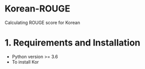 # Korean-ROUGE
Calculating ROUGE score for Korean

# 1. Requirements and Installation
* Python version >= 3.6
* To install Kor
